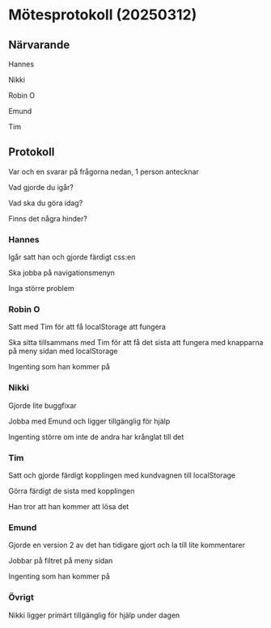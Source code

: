 # Mötesprotokoll (20250312)

## Närvarande
Hannes

Nikki

Robin O

Emund

Tim

## Protokoll
Var och en svarar på frågorna nedan, 1 person antecknar

Vad gjorde du igår?

Vad ska du göra idag?

Finns det några hinder?

### Hannes
Igår satt han och gjorde färdigt css:en

Ska jobba på navigationsmenyn

Inga större problem

### Robin O
Satt med Tim för att få localStorage att fungera

Ska sitta tillsammans med Tim för att få det sista att fungera med knapparna på meny sidan med localStorage

Ingenting som han kommer på

### Nikki
Gjorde lite buggfixar

Jobba med Emund och ligger tillgänglig för hjälp

Ingenting större om inte de andra har krånglat till det

### Tim
Satt och gjorde färdigt kopplingen med kundvagnen till localStorage

Görra färdigt de sista med kopplingen

Han tror att han kommer att lösa det

### Emund
Gjorde en version 2 av det han tidigare gjort och la till lite kommentarer

Jobbar på filtret på meny sidan

Ingenting som han kommer på

### Övrigt
Nikki ligger primärt tillgänglig för hjälp under dagen
